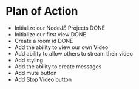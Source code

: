 # Plan of Action

- Initialize our NodeJS Projects DONE
- Initialize our first view DONE
- Create a room id DONE 
- Add the ability to view our own Video
- Add ability to allow others to stream their video 
- Add styling
- Add the ability to create messages
- Add mute button
- Add Stop Video button
